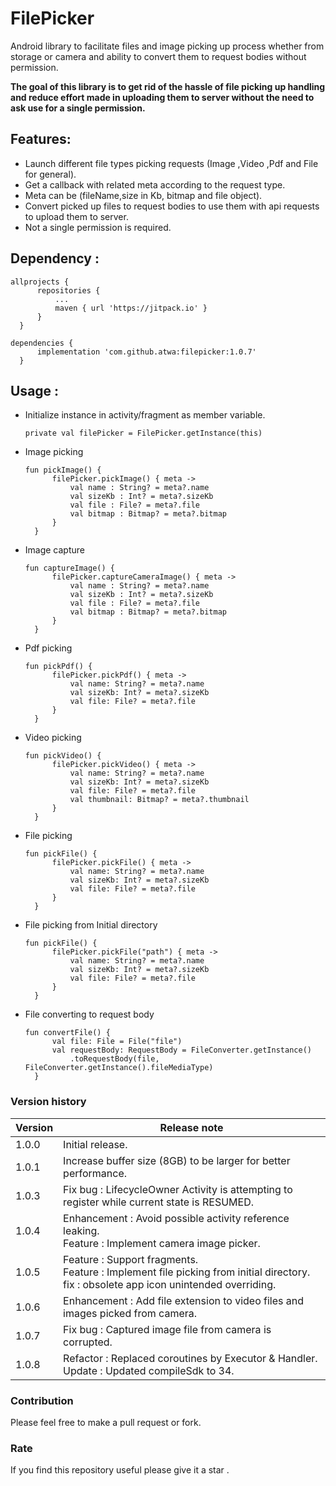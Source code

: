 # FilePicker

Android library to facilitate files and image picking up process whether from storage or camera and ability to convert them to request
bodies without permission.

**The goal of this library is to get rid of the hassle of file picking up handling and reduce effort
made in uploading them to server without the need to ask use for a single permission.**

## Features:

- Launch different file types picking requests (Image ,Video ,Pdf and File for general). 
- Get a callback with related meta according to the request type.
- Meta can be (fileName,size in Kb, bitmap and file object).
- Convert picked up files to request bodies to use them with api requests to upload them to server.
- Not a single permission is required.

## Dependency :

  ```
  allprojects {
		repositories {
			...
			maven { url 'https://jitpack.io' }
		}
	}
  ```

  ```
  dependencies {
	    implementation 'com.github.atwa:filepicker:1.0.7'
	}
  ```

## Usage :
- Initialize instance in activity/fragment as member variable.
  ```
  private val filePicker = FilePicker.getInstance(this)
  ```

- Image picking
  ```
  fun pickImage() {
        filePicker.pickImage() { meta ->
            val name : String? = meta?.name
            val sizeKb : Int? = meta?.sizeKb
            val file : File? = meta?.file
            val bitmap : Bitmap? = meta?.bitmap
        }
    }
  ```
- Image capture
  ```
  fun captureImage() {
        filePicker.captureCameraImage() { meta ->
            val name : String? = meta?.name
            val sizeKb : Int? = meta?.sizeKb
            val file : File? = meta?.file
            val bitmap : Bitmap? = meta?.bitmap
        }
    }
  ```  
- Pdf picking
  ```
  fun pickPdf() {
        filePicker.pickPdf() { meta ->
            val name: String? = meta?.name
            val sizeKb: Int? = meta?.sizeKb
            val file: File? = meta?.file
        }
    }
  ```
- Video picking
  ```
  fun pickVideo() {
        filePicker.pickVideo() { meta ->
            val name: String? = meta?.name
            val sizeKb: Int? = meta?.sizeKb
            val file: File? = meta?.file
            val thumbnail: Bitmap? = meta?.thumbnail
        }
    }
  ```  
- File picking
  ```
  fun pickFile() {
        filePicker.pickFile() { meta ->
            val name: String? = meta?.name
            val sizeKb: Int? = meta?.sizeKb
            val file: File? = meta?.file
        }
    }
  ```
- File picking from Initial directory
  ```
  fun pickFile() {
        filePicker.pickFile("path") { meta ->
            val name: String? = meta?.name
            val sizeKb: Int? = meta?.sizeKb
            val file: File? = meta?.file
        }
    }
  ```
- File converting to request body
  ```
  fun convertFile() {
        val file: File = File("file")
        val requestBody: RequestBody = FileConverter.getInstance()
            .toRequestBody(file, FileConverter.getInstance().fileMediaType)
    }
  ```
  
### Version history
| Version | Release note                                                                                                                                        |
|---------|-----------------------------------------------------------------------------------------------------------------------------------------------------|
| 1.0.0   | Initial release.                                                                                                                                    |
| 1.0.1   | Increase buffer size (8GB) to be larger for better performance.                                                                                     |
| 1.0.3   | Fix bug : LifecycleOwner Activity is attempting to register while current state is RESUMED.                                                         |
| 1.0.4   | Enhancement : Avoid possible activity reference leaking.  <br /> Feature : Implement camera image picker.                                           |
| 1.0.5   | Feature : Support fragments.  <br /> Feature : Implement file picking from initial directory. <br /> fix : obsolete app icon unintended overriding. |
| 1.0.6   | Enhancement : Add file extension to video files and images picked from camera.                                                                      |
| 1.0.7   | Fix bug : Captured image file from camera is corrupted.                                                                                             |
| 1.0.8   | Refactor : Replaced coroutines by Executor & Handler.     <br /> Update : Updated compileSdk to 34.                                                 |


### Contribution

Please feel free to make a pull request or fork.

### Rate

If you find this repository useful please give it a star .

